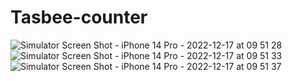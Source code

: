 # Tasbee-counter
![Simulator Screen Shot - iPhone 14 Pro - 2022-12-17 at 09 51 28](https://user-images.githubusercontent.com/2936329/208226348-1ff48dda-7e9e-4ef9-aa55-83804593fadf.png)
![Simulator Screen Shot - iPhone 14 Pro - 2022-12-17 at 09 51 33](https://user-images.githubusercontent.com/2936329/208226352-a06d5ff5-f3dd-4b37-9857-38f5c4e3c15d.png)
![Simulator Screen Shot - iPhone 14 Pro - 2022-12-17 at 09 51 37](https://user-images.githubusercontent.com/2936329/208226355-f1c6dc93-ead0-42ab-8d8a-5eb79dd17a51.png)
